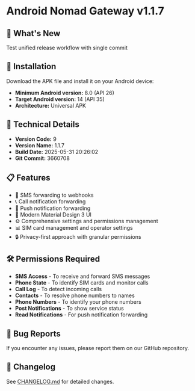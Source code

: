 # Android Nomad Gateway v1.1.7

## 🚀 What's New

Test unified release workflow with single commit

## 📱 Installation

Download the APK file and install it on your Android device:
- **Minimum Android version:** 8.0 (API 26)
- **Target Android version:** 14 (API 35)
- **Architecture:** Universal APK

## 🔧 Technical Details

- **Version Code:** 9
- **Version Name:** 1.1.7
- **Build Date:** 2025-05-31 20:26:02
- **Git Commit:** 3660708

## 📋 Features

- 📱 SMS forwarding to webhooks
- 📞 Call notification forwarding
- 🔔 Push notification forwarding
- 🎨 Modern Material Design 3 UI
- ⚙️ Comprehensive settings and permissions management
- 📊 SIM card management and operator settings
- 🔒 Privacy-first approach with granular permissions

## 🛠️ Permissions Required

- **SMS Access** - To receive and forward SMS messages
- **Phone State** - To identify SIM cards and monitor calls
- **Call Log** - To detect incoming calls
- **Contacts** - To resolve phone numbers to names
- **Phone Numbers** - To identify your phone numbers
- **Post Notifications** - To show service status
- **Read Notifications** - For push notification forwarding

## 🐛 Bug Reports

If you encounter any issues, please report them on our GitHub repository.

## 📄 Changelog

See [CHANGELOG.md](../CHANGELOG.md) for detailed changes.
